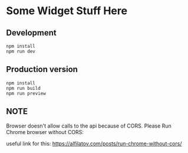 # Some Widget Stuff Here

## Development

```
npm install
npm run dev
```

## Production version

```
npm install
npm run build
npm run preview
```

## NOTE

Browser doesn't allow calls to the api because of CORS. Please Run Chrome browser without CORS:

useful link for this: https://alfilatov.com/posts/run-chrome-without-cors/
